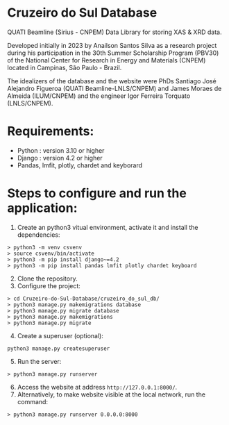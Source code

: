 # Cruzeiro do Sul Database
  QUATI Beamline (Sirius - CNPEM) Data Library for storing XAS & XRD data.
  
  Developed initially in 2023 by Anailson Santos Silva as a research project during his participation in the 30th Summer Scholarship Program (PBV30) of the National Center for Research in Energy and Materials (CNPEM) located in Campinas, São Paulo - Brazil.
  
  The idealizers of the database and the website were PhDs Santiago José Alejandro Figueroa (QUATI Beamline-LNLS/CNPEM) and James Moraes de Almeida (ILUM/CNPEM) and the engineer Igor Ferreira Torquato (LNLS/CNPEM).

# Requirements:
  - Python : version 3.10 or higher
  - Django : version 4.2 or higher
  - Pandas, lmfit, plotly, chardet and keyborard  
  
# Steps to configure and run the application:

  1. Create an python3 vitual environment, activate it and install the dependencies:
  
  ```
  > python3 -m venv csvenv
  > source csvenv/bin/activate
  > python3 -m pip install django~=4.2
  > python3 -m pip install pandas lmfit plotly chardet keyboard
  ```
  
  2. Clone the repository.
  3. Configure the project:
  ```
  > cd Cruzeiro-do-Sul-Database/cruzeiro_do_sul_db/
  > python3 manage.py makemigrations database
  > python3 manage.py migrate database
  > python3 manage.py makemigrations
  > python3 manage.py migrate   
 ```
  4. Create a superuser (optional):
  ```
  python3 manage.py createsuperuser
  ```
  5. Run the server:
  ```
  > python3 manage.py runserver
  ```
  6. Access the website at address `http://127.0.0.1:8000/`.
  7. Alternatively, to make website visible at the local network, run the command:
  ```
  > python3 manage.py runserver 0.0.0.0:8000
  ```
